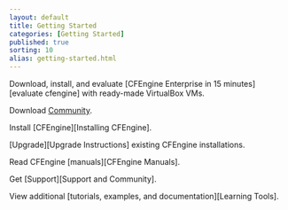 ```yaml
---
layout: default
title: Getting Started 
categories: [Getting Started]
published: true
sorting: 10
alias: getting-started.html
---
```


Download, install, and evaluate
[CFEngine Enterprise in 15 minutes][evaluate cfengine]
with ready-made VirtualBox VMs.

Download [Community](https://cfengine.com/community).

Install [CFEngine][Installing CFEngine].

[Upgrade][Upgrade Instructions] existing CFEngine installations.

Read CFEngine [manuals][CFEngine Manuals].

Get [Support][Support and Community].

View additional [tutorials, examples, and documentation][Learning Tools].


